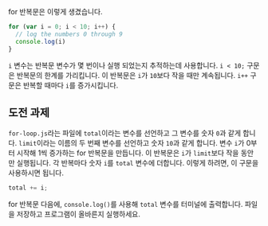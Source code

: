 [&EXEC]: # (touch for-loop.js && javascripting select for_loop && bouncecode editor-reset && bouncecode editor-open for-loop.js)
[&RUN]: # (node for-loop.js)
[&TEST]: # (javascripting select for_loop && javascripting run for-loop.js && javascripting verify for-loop.js)

for 반복문은 이렇게 생겼습니다.
```js
for (var i = 0; i < 10; i++) {
  // log the numbers 0 through 9
  console.log(i)
}
```
`i` 변수는 반복문 변수가 몇 번이나 실행 되었는지 추적하는데 사용합니다.
`i < 10;` 구문은 반복문의 한계를 가리킵니다.
이 반복문은 `i`가 `10`보다 작을 때만 계속됩니다.
`i++` 구문은 반복할 때마다 `i`를 증가시킵니다.
## 도전 과제
`for-loop.js`라는 파일에 `total`이라는 변수를 선언하고 그 변수를 숫자 `0`과 같게 합니다.
`limit`이라는 이름의 두 번째 변수를 선언하고 숫자 `10`과 같게 합니다.
변수 `i`가 0부터 시작해 1씩 증가하는 for 반복문을 만듭니다. 이 반복문은 `i`가 `limit`보다 작을 동안만 실행됩니다.
각 반복마다 숫자 `i`를 `total` 변수에 더합니다. 이렇게 하려면, 이 구문을 사용하시면 됩니다.
```js
total += i;
```
for 반복문 다음에, `console.log()`를 사용해 `total` 변수를 터미널에 출력합니다.
파일을 저장하고 프로그램이 올바른지 실행하세요.